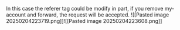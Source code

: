 In this case the referer tag could be modify in part, if you remove my-account and forward, the request will be accepted. 
![[Pasted image 20250204223719.png]]![[Pasted image 20250204223608.png]]